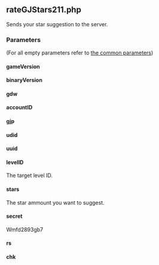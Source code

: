 ## rateGJStars211.php
Sends your star suggestion to the server.
### Parameters
(For all empty parameters refer to [the common parameters](https://github.com/SMJSGaming/GDDocs/blob/master/endpoints/common_parameters.md))
#### gameVersion
#### binaryVersion
#### gdw
#### accountID
#### gjp
#### udid
#### uuid
#### levelID
The target level ID.
#### stars
The star ammount you want to suggest.
#### secret
Wmfd2893gb7
#### rs
#### chk
